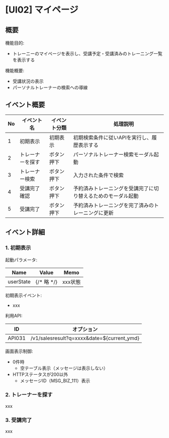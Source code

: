 # [UI02] マイページ

## 概要

機能目的:

- トレーニーのマイページを表示し、受講予定・受講済みのトレーニング一覧を表示する

機能概要:

- 受講状況の表示
- パーソナルトレーナーの検索への導線

## イベント概要

| No | イベント名                              | イベント分類 | 　  　 処理説明                                                                                                              |
|--- |-----------------------------------------|---------------|------------------------------------------------|
| 1  | 初期表示                                |  初期表示     | 初期検索条件に従いAPIを実行し、履歴表示する  |
| 2  | トレーナーを探す  | ボタン押下  | パーソナルトレーナー検索モーダル起動                  |
| 3  | トレーナー検索   | ボタン押下  | 入力された条件で検索                          |
| 4  | 受講完了確認                                  |  ボタン押下   | 予約済みトレーニングを受講完了に切り替えるためのモーダル起動                |
| 5  | 受講完了                                    |  ボタン押下   | 予約済みトレーニングを完了済みのトレーニングに更新                |

## イベント詳細

### 1. 初期表示

起動パラメータ:

| Name | Value | Memo |
| --- | --- | --- |
| userState | {/* 略 */} | xxx状態 |

初期表示イベント:

- xxx

利用API:

| ID  |  オプション |
| --- | --- |
| API031 | /v1/salesresult?q=xxxx&date=${current_ymd} |

画面表示制御:

- 0件時
  - 空テーブル表示（メッセージは表示しない）
- HTTPステータスが200以外
  - メッセージID（MSG_BIZ_111）表示

### 2. トレーナーを探す

xxx

### 3. 受講完了

xxx
